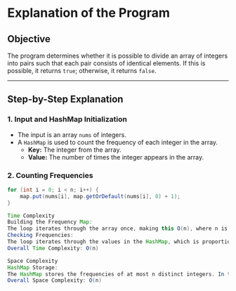 # Explanation of the Program

## **Objective**
The program determines whether it is possible to divide an array of integers into pairs such that each pair consists of identical elements. If this is possible, it returns `true`; otherwise, it returns `false`.

---

## **Step-by-Step Explanation**

### **1. Input and HashMap Initialization**
- The input is an array `nums` of integers.
- A `HashMap` is used to count the frequency of each integer in the array.
  - **Key:** The integer from the array.
  - **Value:** The number of times the integer appears in the array.

### **2. Counting Frequencies**
```java
for (int i = 0; i < n; i++) {
    map.put(nums[i], map.getOrDefault(nums[i], 0) + 1);
}

Time Complexity
Building the Frequency Map:
The loop iterates through the array once, making this O(n), where n is the length of the array.
Checking Frequencies:
The loop iterates through the values in the HashMap, which is proportional to the number of distinct integers in the array. In the worst case, there can be up to n distinct integers, so this step is O(n).
Overall Time Complexity: O(n)

Space Complexity
HashMap Storage:
The HashMap stores the frequencies of at most n distinct integers. In the worst case, the space required is O(n).
Overall Space Complexity: O(n)